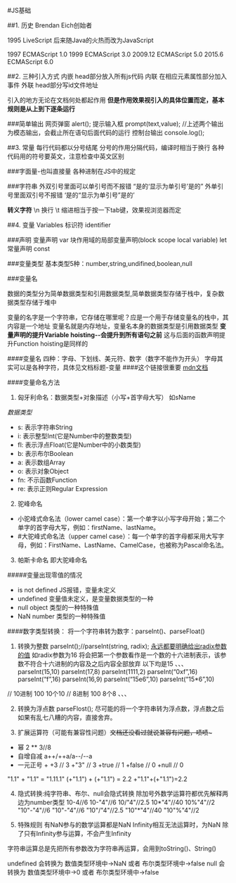 #JS基础

##1. 历史
Brendan Eich创始者

1995 LiveScript
后来随Java的火热而改为JavaScript

1997 ECMAScript 1.0
1999 ECMAScript 3.0
2009.12 ECMAScript 5.0
2015.6 ECMAScript 6.0

##2. 三种引入方式
内嵌 head部分放入所有js代码
内联 在相应元素属性部分加入事件
外联 head部分写id文件地址

引入的地方无论在文档何处都起作用
**但是作用效果视引入的具体位置而定，基本规则是从上到下逐条运行**

###简单输出
网页弹窗 alert();
提示输入框 prompt(text,value);
//上述两个输出为模态输出，会截止所在语句后面代码的运行
控制台输出 console.log();

##3. 常量
每行代码都以分号结尾
分号的作用分隔代码，编译时相当于换行
各种代码用的符号要英文，注意检查中英文区别

###字面量-也叫直接量
各种进制在JS中的规定

###字符串
外双引号里面可以单引号而不报错
“是的‘显示为单引号’是的”
外单引号里面双引号不报错
‘是的“显示为单引号”是的’

**转义字符**
\n 换行
\t 缩进相当于按一下tab键，效果视浏览器而定

##4. 变量 Variables  标识符 identifier

###声明
变量声明 var
块作用域的局部变量声明(block scope local variable) let
常量声明 const

###变量类型
基本类型5种：number,string,undifined,boolean,null

###变量名

数据的类型分为简单数据类型和引用数据类型,简单数据类型存储于栈中，复杂数据类型存储于堆中

变量的名字是一个字符串，它存储在哪里呢？应是一个用于存储变量名的栈中，其内容是一个地址
变量名就是内存地址，变量名本身的数据类型是引用数据类型
**变量声明的提升Variable hoisting--会提升到所有语句之前**
这与后面的函数声明提升Function hoisting是同样的

####变量名
四种：字母、下划线、美元符、数字（数字不能作为开头）
字母其实可以是各种字符，具体见文档标题-变量
####这个链接很重要 [ mdn文档 ](https://developer.mozilla.org/zh-CN/docs/Web/JavaScript/Guide/Grammar_and_types)

####变量命名方法
1. 匈牙利命名：数据类型+对象描述（小写+首字母大写） 如sName

*数据类型*
- s: 表示字符串String
- i: 表示整型Int(它是Number中的整数类型)
- fl: 表示浮点Float(它是Number中的小数类型)
- b: 表示布尔Boolean
- a: 表示数组Array
- o: 表示对象Object
- fn: 不示函数Function
- re: 表示正则Regular Expression

2. 驼峰命名
* 小驼峰式命名法（lower camel case）：第一个单字以小写字母开始；第二个单字的首字母大写，例如：firstName、lastName。
* #大驼峰式命名法（upper camel case）：每一个单字的首字母都采用大写字母，例如：FirstName、LastName、CamelCase，也被称为Pascal命名法。

3. 帕斯卡命名
即大驼峰命名

#####变量出现零值的情况
* is not defined JS报错，变量未定义
* undefined      变量值未定义，是变量数据类型的一种
* null object    类型的一种特殊值
* NaN number     类型的一种特殊值

####数字类型转换：
将一个字符串转为数字：parseInt()、parseFloat()

1. 转换为整数 parseInt();//parseInt(string, radix);
    [永远都要明确给出radix参数的值](https://developer.mozilla.org/zh-CN/docs/Web/JavaScript/Reference/Global_Objects/parseInt)
    如radix参数为16 将会把第一个参数看作是一个数的十六进制表示，该参数不符合十六进制的内容及之后内容全部放弃
   以下均是15
   、、、
            parseInt(15,10)
			parseInt(17,8)
			parseInt(1111,2)
			parseInt(“0xf”,16)
			parseInt(“f”,16)
			parseInt(16,9)
			parseInt(“15e6”,10)
			parseInt(“15*6”,10)

//          10进制 100 10个10
//          8进制  100 8个8
    、、、

2. 转换为浮点数 parseFlost();
尽可能的将一个字符串转为浮点数，浮点数之后如果有乱七八糟的内容，直接舍弃。

3. 扩展运算符（可能有兼容性问题）~~文档还没看过就说兼容有问题，啧啧~~~
* 幂 2 ** 3//8
* 自增自减 a++/++a/a--/--a
* 一元正号 +
+3     // 3
+"3"   // 3
+true  // 1
+false // 0
+null  // 0

"1.1" + "1.1" = "1.11.1"
(+"1.1") + (+"1.1") = 2.2 
+"1.1"+(+"1.1")=2.2

4. 隐式转换:纯字符串、布尔、null会隐式转换
除加号外数学运算符都优先解释两边为number类型
10-4//6
10-"4"//6
10/"4"//2.5
10*"4"//40
10%"4"//2
"10"-"4"//6
"10"-"4"//6
"10"/"4"//2.5
"10"*"4"//40
"10"%"4"//2


5. 特殊规则
有NaN参与的数学运算都是NaN
Infinity相互无法运算时，为NaN
除了只有Infinity参与运算，不会产生Infinity

字符串运算总是先把所有参数改为字符串再运算，会用到toString()、String()

undefined 会转换为 数值类型环境中->NaN 或者 布尔类型环境中->false
null 会转换为 数值类型环境中->0 或者 布尔类型环境中->false